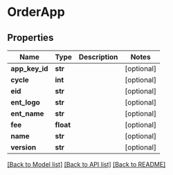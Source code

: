 # OrderApp

## Properties
Name | Type | Description | Notes
------------ | ------------- | ------------- | -------------
**app_key_id** | **str** |  | [optional] 
**cycle** | **int** |  | [optional] 
**eid** | **str** |  | [optional] 
**ent_logo** | **str** |  | [optional] 
**ent_name** | **str** |  | [optional] 
**fee** | **float** |  | [optional] 
**name** | **str** |  | [optional] 
**version** | **str** |  | [optional] 

[[Back to Model list]](../README.md#documentation-for-models) [[Back to API list]](../README.md#documentation-for-api-endpoints) [[Back to README]](../README.md)


